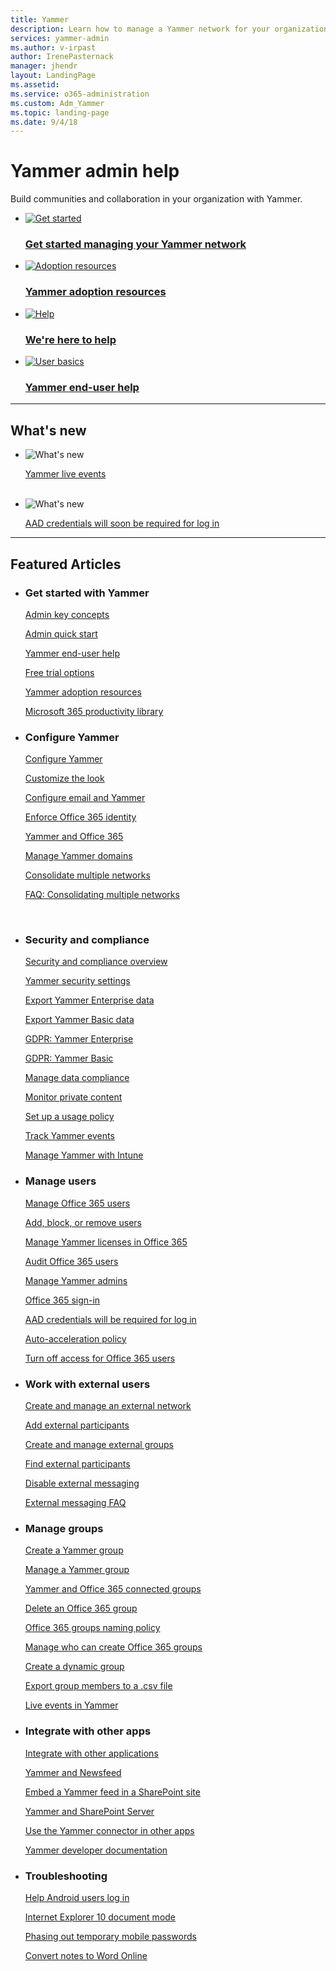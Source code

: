 ```yaml
---
title: Yammer
description: Learn how to manage a Yammer network for your organization.
services: yammer-admin
ms.author: v-irpast
author: IrenePasternack
manager: jhendr
layout: LandingPage
ms.assetid: 
ms.service: o365-administration
ms.custom: Adm_Yammer
ms.topic: landing-page
ms.date: 9/4/18
---
```

# Yammer admin help

Build communities and collaboration in your organization with Yammer.


<ul class="panelContent cardsFTitle">
    <li>
        <a href="  ">
        <div class="cardSize">
            <div class="cardPadding">
                <div class="card">
                    <div class="cardImageOuter">
                        <div class="cardImage">
                            <img src="https://docs.microsoft.com/en-us/office/media/icons/get-started.svg" alt="Get started" />
                        </div>
                    </div>
                    <div class="cardText">
                        <h3><a href="/en-us/Yammer/get-started-with-yammer/admin-key-concepts">Get started managing your Yammer network</a></h3>
                    </div>
                </div>
            </div>
        </div>
        </a>
    </li>
    <li>
        <a href="  ">
        <div class="cardSize">
            <div class="cardPadding">
                <div class="card">
                    <div class="cardImageOuter">
                        <div class="cardImage">
                            <img src="https://docs.microsoft.com/en-us/office/media/icons/success.svg" alt="Adoption resources" />
                        </div>
                    </div>
                    <div class="cardText">
                        <h3><a href="https://resources.techcommunity.microsoft.com/yammer-adoption-resources/">Yammer adoption resources</a></h3>
                    </div>
                </div>
            </div>
        </div>
        </a>
    </li>
    <li>
        <a href="  ">
        <div class="cardSize">
            <div class="cardPadding">
                <div class="card">
                    <div class="cardImageOuter">
                        <div class="cardImage">
                            <img src="https://docs.microsoft.com/en-us/office/media/icons/help.svg" alt="Help" />
                        </div>
                    </div>
                    <div class="cardText">
                        <h3><a href="https://support.office.com/en-us/article/Contact-support-for-business-products-Admin-Help-32a17ca7-6fa0-4870-8a8d-e25ba4ccfd4b">We're here to help</a></h3>
                    </div>
                </div>
            </div>
        </div>
        </a>
    </li>
    <li>
        <a href="  ">
        <div class="cardSize">
            <div class="cardPadding">
                <div class="card">
                    <div class="cardImageOuter">
                        <div class="cardImage">
                            <img src="https://docs.microsoft.com/en-us/office/media/icons/user-accounts.svg" alt="User basics" />
                        </div>
                    </div>
                    <div class="cardText">
                        <h3><a href="https://support.office.com/en-us/yammer">Yammer end-user help</a></h3>
                    </div>
                </div>
            </div>
        </div>
        </a>
    </li>
</ul>
<hr>
<h2>What&#39;s new</h2>
<ul class="panelContent cardsF">
    <li>
        <div class="cardSize">
            <div class="cardPadding">
                <div class="card">
                    <div class="cardImageOuter">
                        <div class="cardImage">
                            <img src="https://docs.microsoft.com/en-us/office/media/icons/whats-new-megaphone-blue.svg" alt="What's new" data-linktype="external">
                        </div>
                    </div>
                    <div class="cardText">
                            <p><a href="/en-us/Yammer/manage-yammer-groups/yammer-live-events" data-linktype="absolute-path">Yammer live events</a></p> <br/>
                    </div>
                </div>
            </div>
        </div>
    </li>
    <li>
        <div class="cardSize">
            <div class="cardPadding">
                <div class="card">
                    <div class="cardImageOuter">
                        <div class="cardImage">
                            <img src="https://docs.microsoft.com/en-us/office/media/icons/flag.svg" alt="What's new" data-linktype="external">
                        </div>
                    </div>
                    <div class="cardText">
                            <p><a href="/en-us/Yammer/manage-yammer-users/AAD-account-required" data-linktype="absolute-path">AAD credentials will soon be required for log in</a></p>
                    </div>
                </div>
            </div>
        </div>
    </li>
</ul>
<hr>
<h2>Featured Articles</h2>
<ul class="panelContent cardsW">
    <li>
        <div class="cardSize">
            <div class="cardPadding">
                <div class="card">
                    <div class="cardText">
                        <h3>Get started with Yammer</h3>
                        <p><a href="/en-us/Yammer/get-started-with-yammer/admin-key-concepts" data-linktype="absolute-path">Admin key concepts</a></p>       <p><a href="/en-us/Yammer/get-started-with-yammer/admin-quick-start" data-linktype="absolute-path">Admin quick start</a></p>                         <p><a href="https://support.office.com/en-us/yammer" data-linktype="absolute-path">Yammer end-user help</a></p>        
                        <p><a href="/en-us/Yammer/get-started-with-yammer/compare-options-for-a-free-trial" data-linktype="absolute-path">Free trial options</a></p> 
                         <p><a href="https://resources.techcommunity.microsoft.com/yammer-adoption-resources/" data-linktype="absolute-path">Yammer adoption resources</a></p>                          <p><a href="https://www.microsoft.com/en-us/microsoft-365/success/?products=yammer&rtc=2" data-linktype="absolute-path">Microsoft 365 productivity library</a></p>     
                    </div>
                </div>
            </div>
    </li>
    <li>
        <div class="cardSize">
            <div class="cardPadding">
                <div class="card">
                    <div class="cardText">
                        <h3>Configure Yammer</h3>
                        <p><a href="/en-us/Yammer/configure-your-yammer-network/configure-yammer" data-linktype="absolute-path">Configure Yammer</a></p> 
                        <p><a href="/en-us/Yammer/configure-your-yammer-network/customize-the-look-of-yammer" data-linktype="absolute-path">Customize the look</a></p> 
                        <p><a href="/en-us/Yammer/configure-your-yammer-network/configure-email-and-yammer" data-linktype="absolute-path">Configure email and Yammer</a></p> 
                        <p><a href="/en-us/Yammer/configure-your-yammer-network/enforce-office-365-identity" data-linktype="absolute-path">Enforce Office 365 identity</a></p> 
                        <p><a href="/en-us/Yammer/configure-your-yammer-network/yammer-and-office-365" data-linktype="absolute-path">Yammer and Office 365</a></p> 
                        <p><a href="/en-us/Yammer/configure-your-yammer-network/manage-yammer-domains" data-linktype="absolute-path">Manage Yammer domains</a></p> 
                        <p><a href="/en-us/Yammer/configure-your-yammer-network/consolidate-multiple-yammer-networks" data-linktype="absolute-path">Consolidate multiple networks</a></p> <p><a href="/en-us/Yammer/configure-your-yammer-network/FAQ-consolidate-multiple-yammer-networks" data-linktype="absolute-path">FAQ: Consolidating multiple networks</a></p>              
                    </div>
                </div>
            </div>
     </div>
    </li>
    <li>
         <div class="cardSize">
            <div class="cardPadding">
                <div class="card">
                    <div class="cardText">
                        <h3>Security and compliance</h3>
                        <p><a href="/en-us/Yammer/manage-security-and-compliance/security-and-compliance" data-linktype="absolute-path">Security and compliance overview</a></p>
                        <p><a href="/en-us/Yammer/manage-security-and-compliance/yammer-security-settings" data-linktype="absolute-path">Yammer security settings</a></p>
                        <p><a href="/en-us/Yammer/manage-security-and-compliance/export-Yammer-enterprise-data" data-linktype="absolute-path">Export Yammer Enterprise data</a></p>
                        <p><a href="/en-us/Yammer/manage-security-and-compliance/export-yammer-basic-data" data-linktype="absolute-path">Export Yammer Basic data</a></p>
                        <p><a href="/en-us/Yammer/manage-security-and-compliance/gdpr-requests-in-yammer-enterprise" data-linktype="absolute-path">GDPR: Yammer Enterprise</a></p>
                        <p><a href="/en-us/Yammer/manage-security-and-compliance/gdpr-requests-in-yammer-basic" data-linktype="absolute-path">GDPR: Yammer Basic</a></p>
                        <p><a href="/en-us/Yammer/manage-security-and-compliance/manage-data-compliance" data-linktype="absolute-path">Manage data compliance</a></p>
                        <p><a href="/en-us/Yammer/manage-security-and-compliance/monitor-private-content" data-linktype="absolute-path">Monitor private content</a></p>
                        <p><a href="/en-us/Yammer/manage-security-and-compliance/set-up-a-usage-policy" data-linktype="absolute-path">Set up a usage policy</a></p>
                        <p><a href="/en-us/Yammer/manage-security-and-compliance/track-yammer-events" data-linktype="absolute-path">Track Yammer events</a></p>
                        <p><a href="/en-us/Yammer/manage-security-and-compliance/manage-yammer-with-intune" data-linktype="absolute-path">Manage Yammer with Intune</a></p>
    </div>
        </div>
            </div>
                </div>
    </li>
    <li>
    <div class="cardSize">
        <div class="cardPadding">
            <div class="card">
                <div class="cardText">
                        <h3>Manage users</h3>
                        <p><a href="/en-us/Yammer/manage-yammer-users/manage-users-across-their-lifecycle" data-linktype="absolute-path">Manage Office 365 users</a></p>
                        <p><a href="/en-us/Yammer/manage-yammer-users/add-block-or-remove-users" data-linktype="absolute-path">Add, block, or remove users</a></p>
                        <p><a href="/en-us/Yammer/manage-yammer-users/manage-yammer-licenses-in-Office-365" data-linktype="absolute-path">Manage Yammer licenses in Office 365</a></p>
                        <p><a href="/en-us/Yammer/manage-yammer-users/audit-users-connected-to-office-365" data-linktype="absolute-path">Audit Office 365 users</a></p>
                        <p><a href="/en-us/Yammer/manage-yammer-users/manage-yammer-admins" data-linktype="absolute-path">Manage Yammer admins</a></p>
                        <p><a href="/en-us/Yammer/manage-yammer-users/office-365-sign-in" data-linktype="absolute-path">Office 365 sign-in</a></p>
                        <p><a href="/en-us/Yammer/manage-yammer-users/AAD-account-required" data-linktype="absolute-path">AAD credentials will be required for log in</a></p>
                        <p><a href="/en-us/Yammer/manage-yammer-users/auto-acceleration-policy-for-signing-in" data-linktype="absolute-path">Auto-acceleration policy</a></p>
                        <p><a href="/en-us/Yammer/manage-yammer-users/turn-off-user-access" data-linktype="absolute-path">Turn off access for Office 365 users</a></p> 
    </div>
            </div>
                </div>
                    </div>
    </li>
    <li>
        <div class="cardSize">
            <div class="cardPadding">
                <div class="card">
                    <div class="cardText">
                        <h3>Work with external users</h3>
                        <p><a href="/en-us/Yammer/work-with-external-users/create-and-manage-an-external-network" data-linktype="absolute-path">Create and manage an external network</a></p> 
                        <p><a href="/en-us/Yammer/work-with-external-users/add-external-participants" data-linktype="absolute-path">Add external participants</a></p> 
                        <p><a href="/en-us/Yammer/work-with-external-users/create-and-manage-external-groups" data-linktype="absolute-path">Create and manage external groups</a></p> 
                        <p><a href="/en-us/Yammer/work-with-external-users/find-external-participants" data-linktype="absolute-path">Find external participants</a></p> 
                        <p><a href="/en-us/Yammer/work-with-external-users/control-external-messaging-with-Exchange" data-linktype="absolute-path">Disable external messaging</a></p> 
                        <p><a href="/en-us/Yammer/work-with-external-users/external-messaging-faq" data-linktype="absolute-path">External messaging FAQ</a></p> 
    </div>
        </div>
            </div>
                </div> 
    </li>
    <li>
        <div class="cardSize">
            <div class="cardPadding">
                <div class="card">
                    <div class="cardText">
                        <h3>Manage groups</h3>
                        <p><a href="https://support.office.com/en-us/article/Create-a-group-in-Yammer-b407af4f-9a58-4b12-b43e-afbb1b07c889" data-linktype="absolute-path">Create a Yammer group</a></p> 
                        <p><a href="https://support.office.com/en-us/article/manage-a-group-in-yammer-6e05c6d6-5548-4c88-89cd-e6757a514ef2" data-linktype="absolute-path">Manage a Yammer group</a></p> 
                        <p><a href="/en-us/Yammer/manage-yammer-groups/yammer-and-office-365-groups" data-linktype="absolute-path">Yammer and Office 365 connected groups</a></p>                         
                        <p><a href="https://support.office.com/en-us/article/delete-a-group-ca7f5a9e-ae4f-4cbe-a4bc-89c469d1726f?ui=en-US&rs=en-US&ad=US" data-linktype="absolute-path">Delete an Office 365 group</a></p> 
                        <p><a href="https://support.office.com/en-us/article/office-365-groups-naming-policy-6ceca4d3-cad1-4532-9f0f-d469dfbbb552?ui=en-US&rs=en-US&ad=US" data-linktype="absolute-path">Office 365 groups naming policy</a></p> 
                        <p><a href="https://support.office.com/en-us/article/manage-who-can-create-office-365-groups-4c46c8cb-17d0-44b5-9776-005fced8e618" data-linktype="absolute-path">Manage who can create Office 365 groups</a></p> 
                        <p><a href="/en-us/Yammer/manage-yammer-groups/create-a-dynamic-group" data-linktype="absolute-path">Create a dynamic group</a></p> 
                        <p><a href="https://support.office.com/en-us/article/201a78fd-67b8-42c3-9247-79e79f92b535" data-linktype="absolute-path">Export group members to a .csv file</a></p> 
                        <p><a href="/en-us/Yammer/manage-yammer-groups/yammer-live-events" data-linktype="absolute-path">Live events in Yammer</a></p> 
                    </div>
                </div>
        </div>
    </div>
    </li>    
    <li>
        <div class="cardSize">
            <div class="cardPadding">
                <div class="card">
                    <div class="cardText">
                        <h3>Integrate with other apps</h3>
                        <p><a href="/en-us/Yammer/integrate-yammer-with-other-apps/integrate-with-other-applications" data-linktype="absolute-path">Integrate with other applications</a></p> 
                        <p><a href="/en-us/Yammer/integrate-yammer-with-other-apps/yammer-and-newsfeed" data-linktype="absolute-path">Yammer and Newsfeed</a></p> 
                        <p><a href="/en-us/Yammer/integrate-yammer-with-other-apps/embed-a-feed-into-a-sharepoint-site" data-linktype="absolute-path">Embed a Yammer feed in a SharePoint site</a></p> 
                        <p><a href="/en-us/SharePoint/administration/administration" data-linktype="absolute-path">Yammer and SharePoint Server</a></p> 
                        <p><a href="https://docs.microsoft.com/en-us/connectors/yammer/" data-linktype="absolute-path">Use the Yammer connector in other apps</a></p>
                        <p><a href="https://developer.microsoft.com/yammer" data-linktype="absolute-path">Yammer developer documentation</a></p> 
                    </div>
                </div>
            </div>
        </div>
        </li>
        <li>
        <div class="cardSize">
            <div class="cardPadding">
            <div class="card">
                <div class="cardText">
                    <h3>Troubleshooting</h3>
                    <p><a href="/en-us/Yammer/troubleshoot-problems/help-users-log-in-to-yammer-on-android-devices" data-linktype="absolute-path">Help Android users log in</a></p> 
                    <p><a href="/en-us/Yammer/troubleshoot-problems/limited-functionality-in-explorer-10-document-modeX" data-linktype="absolute-path">Internet Explorer 10 document mode</a></p> 
                    <p><a href="/en-us/Yammer/troubleshoot-problems/phasing-out-temporary-mobile-passwords" data-linktype="absolute-path">Phasing out temporary mobile passwords</a></p> 
                    <p><a href="/en-us/Yammer/troubleshoot-problems/converting-yammer-notes-into-word-online" data-linktype="absolute-path">Convert notes to Word Online</a></p> 
                </div>
            </div>
        </div>
    </div>
    </li>
</ul>